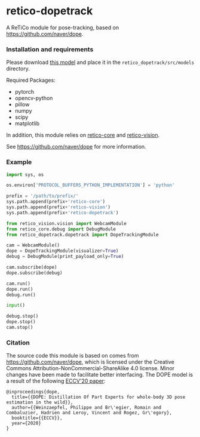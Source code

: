 # retico-dopetrack
A ReTiCo module for pose-tracking, based on https://github.com/naver/dope.

### Installation and requirements

Please download [this model](http://download.europe.naverlabs.com/ComputerVision/DOPE_models/DOPErealtime_v1_0_0.pth.tgz)
and place it in the `retico_dopetrack/src/models` directory.

Required Packages:  
- pytorch  
- opencv-python  
- pillow  
- numpy  
- scipy  
- matplotlib  

In addition, this module relies on [retico-core](https://github.com/retico-team/retico-core) 
and [retico-vision](https://github.com/retico-team/retico-vision).

See https://github.com/naver/dope for more information.

### Example
```python
import sys, os

os.environ['PROTOCOL_BUFFERS_PYTHON_IMPLEMENTATION'] = 'python'

prefix = '/path/to/prefix/'
sys.path.append(prefix+'retico-core')
sys.path.append(prefix+'retico-vision')
sys.path.append(prefix+'retico-dopetrack')

from retico_vision.vision import WebcamModule 
from retico_core.debug import DebugModule
from retico_dopetrack.dopetrack import DopeTrackingModule

cam = WebcamModule()
dope = DopeTrackingModule(visualizer=True)
debug = DebugModule(print_payload_only=True)

cam.subscribe(dope)
dope.subscribe(debug)

cam.run()
dope.run()
debug.run()

input()

debug.stop()
dope.stop()
cam.stop()
```

### Citation
The source code this module is based on comes from https://github.com/naver/dope, which is 
licensed under the Creative Commons Attribution-NonCommercial-ShareAlike 4.0 license. Minor 
changes have been made to facilitate better interfacing. The DOPE model is a result of the 
following [ECCV'20 paper](https://www.ecva.net/papers/eccv_2020/papers_ECCV/papers/123710375.pdf):

```
@inproceedings{dope,
  title={{DOPE: Distillation Of Part Experts for whole-body 3D pose estimation in the wild}},
  author={{Weinzaepfel, Philippe and Br\'egier, Romain and Combaluzier, Hadrien and Leroy, Vincent and Rogez, Gr\'egory},
  booktitle={{ECCV}},
  year={2020}
}
```
